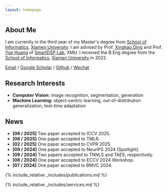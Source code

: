 ```yaml
---
layout: homepage
---
```


## About Me

I am currently in the third year of my Master's degree from [School of Informatics](https://informatics.xmu.edu.cn/), [Xiamen University](https://www.xmu.edu.cn/). I am advised by Prof. [Xinghao Ding](https://xmu-smartdsp.github.io/teamindex/xhding.html) and Prof. [Yue Huang](https://xmu-smartdsp.github.io/teamindex/yhuang.html) of [SmartDSP Lab](https://xmu-smartdsp.github.io/), XMU. I received the B.Eng degree from the [School of Informatics](https://informatics.xmu.edu.cn/), [Xiamen University](https://www.xmu.edu.cn/) in 2022.

[Email](mailto:lytang@stu.xmu.edu.cn) / [Google Scholar](https://scholar.google.com/citations?user=kKaYkMcAAAAJ) / [Github](https://github.com/lytang63) / [Wechat](./assets/img/wechat.jpg)

## Research Interests

- **Computer Vision:** image recognition, segmentation, generation
- **Machine Learning:** object-centric learning, out-of-distribution generalization, test-time adaptation

## News
- **[06 / 2025]** Two paper accepted to ICCV 2025.
- **[06 / 2025]** One paper accepted to TMLR.
- **[02 / 2025]** One paper accepted to CVPR 2025.
- **[09 / 2024]** One paper accepted to NeurIPS 2024 (Spotlight).
- **[09 / 2024]** Two papers accepted to TNNLS and TAES, respectively.
- **[08 / 2024]** One paper accepted to ECCV 2024 Workshop.
- **[07 / 2024]** One paper accepted to BMVC 2024.
<!-- - **[09 / 2023]** One paper accepted to NeurIPS 2023 (Spotlight). -->
<!-- - **[07 / 2023]** One paper accepted to ICCV 2023. -->
<!-- - **[09 / 2022]** One paper accepted to NeurIPS 2022 (Spotlight). -->

{% include_relative _includes/publications.md %}

{% include_relative _includes/services.md %}
